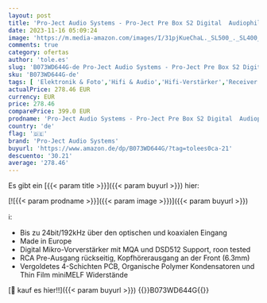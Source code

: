 ```yaml
---
layout: post
title: 'Pro-Ject Audio Systems - Pro-Ject Pre Box S2 Digital  Audiophiler Stereo Vorverstärker  Schwarz '
date: 2023-11-16 05:09:24
image: 'https://m.media-amazon.com/images/I/31pjKueChaL._SL500_._SL400_.jpg'
comments: true
category: ofertas
author: 'tole.es'
slug: 'B073WD644G-de Pro-Ject Audio Systems - Pro-Ject Pre Box S2 Digital...'
sku: 'B073WD644G-de'
tags: [ 'Elektronik & Foto','Hifi & Audio','Hifi-Verstärker','Receiver & Komponenten','pro-ject audio systems','🇩🇪', ]
actualPrice: 278.46 EUR
currency: EUR
price: 278.46
comparePrice: 399.0 EUR
prodname: 'Pro-Ject Audio Systems - Pro-Ject Pre Box S2 Digital  Audiophiler Stereo Vorverstärker  Schwarz '
country: 'de'
flag: '🇩🇪'
brand: 'Pro-Ject Audio Systems'
buyurl: 'https://www.amazon.de/dp/B073WD644G/?tag=tolees0ca-21'
descuento: '30.21'
average: '278.46'
---
```


Es gibt ein [{{< param title >}}]({{< param buyurl >}}) hier:

[![{{< param prodname >}}]({{< param image >}})]({{< param buyurl >}})

ℹ️:

- Bis zu 24bit/192kHz über den optischen und koaxialen Eingang
- Made in Europe
- Digital Mikro-Vorverstärker mit MQA und DSD512 Support, roon tested
- RCA Pre-Ausgang rückseitig, Kopfhörerausgang an der Front (6.3mm)
- Vergoldetes 4-Schichten PCB, Organische Polymer Kondensatoren und Thin Film miniMELF Widerstände

[🛒 kauf es hier!!]({{< param buyurl >}})
{{<world>}}B073WD644G{{</world>}}
